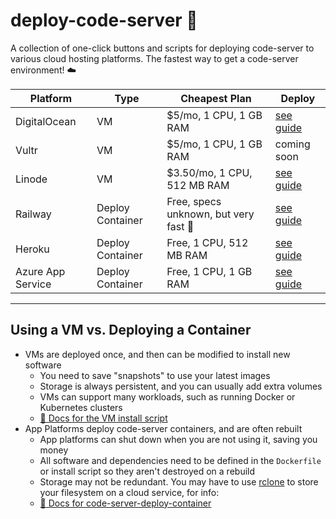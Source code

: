 # deploy-code-server 🚀

A collection of one-click buttons and scripts for deploying code-server to various cloud hosting platforms. The fastest way to get a code-server environment! ☁️

| Platform          | Type             | Cheapest Plan                         | Deploy                                                   |
| ----------------- | ---------------- | ------------------------------------- | -------------------------------------------------------- |
| DigitalOcean      | VM               | $5/mo, 1 CPU, 1 GB RAM                | [see guide](guides/digitalocean.md)                      |
| Vultr             | VM               | $5/mo, 1 CPU, 1 GB RAM                | coming soon                                              |
| Linode            | VM               | $3.50/mo, 1 CPU, 512 MB RAM           | [see guide](guides/linode.md)                            |
| Railway           | Deploy Container | Free, specs unknown, but very fast 🚀 | [see guide](guides/railway.md)                           |
| Heroku            | Deploy Container | Free, 1 CPU, 512 MB RAM               | [see guide](guides/heroku.md)                            |
| Azure App Service | Deploy Container | Free, 1 CPU, 1 GB RAM                 | [see guide](https://github.com/bencdr/code-server-azure) |

---

## Using a VM vs. Deploying a Container

- VMs are deployed once, and then can be modified to install new software
  - You need to save "snapshots" to use your latest images
  - Storage is always persistent, and you can usually add extra volumes
  - VMs can support many workloads, such as running Docker or Kubernetes clusters
  - [👀 Docs for the VM install script](vm-script/)
- App Platforms deploy code-server containers, and are often rebuilt
  - App platforms can shut down when you are not using it, saving you money
  - All software and dependencies need to be defined in the `Dockerfile` or install script so they aren't destroyed on a rebuild
  - Storage may not be redundant. You may have to use [rclone](https://rclone.org/) to store your filesystem on a cloud service, for info:
  - [📄 Docs for code-server-deploy-container](deploy-container/)
